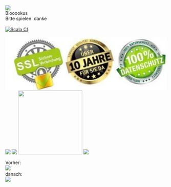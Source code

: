 <img src="https://static.wikia.nocookie.net/logopedia/images/a/a7/Blokus.png" align="center"></img><br>
Blooookus<br>
Bitte spielen. danke
<br><br>
[![Scala CI](https://github.com/Florian11111/blokus/actions/workflows/scala.yml/badge.svg?branch=main)](https://github.com/Florian11111/blokus/actions/workflows/scala.yml)

<img src="https://github.com/Florian11111/blokus/blob/main/image.png?raw=true" align="center"></img>
<img src="https://previews.123rf.com/images/outchill/outchill1801/outchill180101528/92799195-100-percent-free-red-text-round-stamp-with-zig-zag-border-and-vintage-texture.jpg" width=200px></img>
<img src="https://throneroomtrustministry.org/wp-content/uploads/2020/05/Download-Now-Button-PNG-Free-Download.png" height="200px"></img>
<img src="https://www.pngall.com/wp-content/uploads/2/Download-Button-PNG-File-Download-Free.png" height="200px" width="200px"></img>
<img src="https://upload.wikimedia.org/wikipedia/commons/f/f6/Animated-Flag-Germany.gif" height="200px"></img><br>


Vorher:<br>
<img src="https://i.ds.at/3GT2_g/rs:fill:750:0/plain/2022/08/09/thumbnailIMG1743.jpg" width="200px"></img><br>
danach:
<br><img src="https://github.com/Florian11111/blokus/blob/main/DALL·E%202023-11-02%2016.04.51%20-%20Photo%20of%20a%20muscular%20man%20in%20his%2030s%20with%20a%20bald%20head%20and%20pilot%20sunglasses,%20sitting%20at%20a%20table%20playing%20Blokus.%20He%20has%20a%20confident%20smile%20and%20is%20holding%20a.png?raw=true" width="200px">
<br>
